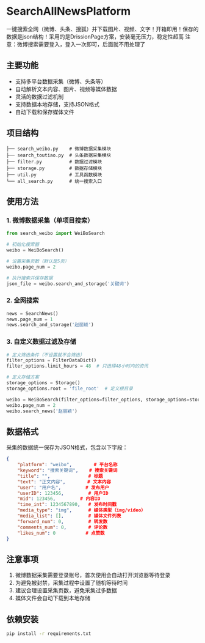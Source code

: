 # SearchAllNewsPlatform
一键搜索全网（微博、头条、搜狐）并下载图片、视频、文字！开箱即用！保存的数据是json结构！采用的是DrissionPage方案，安装毫无压力，稳定性超高
注意：微博搜索需要登入，登入一次即可，后面就不用处理了

## 主要功能

- 支持多平台数据采集（微博、头条等）
- 自动解析文本内容、图片、视频等媒体数据
- 灵活的数据过滤机制
- 支持数据本地存储，支持JSON格式
- 自动下载和保存媒体文件

## 项目结构

```
├── search_weibo.py    # 微博数据采集模块
├── search_toutiao.py  # 头条数据采集模块
├── filter.py          # 数据过滤模块
├── storage.py         # 数据存储模块
├── util.py            # 工具函数模块
└── all_search.py      # 统一搜索入口
```

## 使用方法

### 1. 微博数据采集（单项目搜索）

```python
from search_weibo import WeiBoSearch

# 初始化搜索器
weibo = WeiBoSearch()

# 设置采集页数（默认是5页）
weibo.page_num = 2

# 执行搜索并保存数据
json_file = weibo.search_and_storage('关键词')
```

### 2. 全网搜索

```python
news = SearchNews()
news.page_num = 1
news.search_and_storage('赵丽颖')
```

### 3. 自定义数据过滤及存储

```python
# 定义筛选条件（不设置就不会筛选）
filter_options = FilterDataDict()
filter_options.limit_hours = 48  # 只选择48小时内的资讯

# 定义存储方案
storage_options = Storage()
storage_options.root = 'file_root'  # 定义根目录

weibo = WeiBoSearch(filter_options=filter_options, storage_options=storage_options)
weibo.page_num = 2
weibo.search_news('赵丽颖')
```

## 数据格式

采集的数据统一保存为JSON格式，包含以下字段：

```json
{
    "platform": "weibo",        # 平台名称
    "keyword": "搜索关键词",    # 搜索关键词
    "title": "",              # 标题
    "text": "正文内容",        # 文本内容
    "user": "用户名",         # 发布用户
    "userID": 123456,         # 用户ID
    "mid": 123456,         # 内容ID
    "time_int": 1234567890,   # 发布时间戳
    "media_type": "img",      # 媒体类型（img/video）
    "media_list": [],         # 媒体文件列表
    "forward_num": 0,         # 转发数
    "comments_num": 0,        # 评论数
    "likes_num": 0           # 点赞数
}
```

## 注意事项

1. 微博数据采集需要登录账号，首次使用会自动打开浏览器等待登录
2. 为避免被封禁，采集过程中设置了随机等待时间
3. 建议合理设置采集页数，避免采集过多数据
4. 媒体文件会自动下载到本地存储

## 依赖安装

```bash
pip install -r requirements.txt
```
